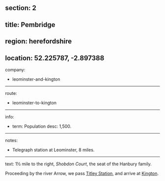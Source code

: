 section: 2
----
title: Pembridge
----
region: herefordshire
----
location: 52.225787, -2.897388
----
company:
- leominster-and-kington
----
route:
- leominster-to-kington
----
info:
- term: Population
  desc: 1,500.
----
notes:
- Telegraph station at Leominster, 8 miles.
----
text: 1½ mile to the right, *Shobdon Court*, the seat of the Hanbury family.

Proceeding by the river Arrow, we pass [Titley Station](/stations/titley), and arrive at [Kington](/stations/kington).
